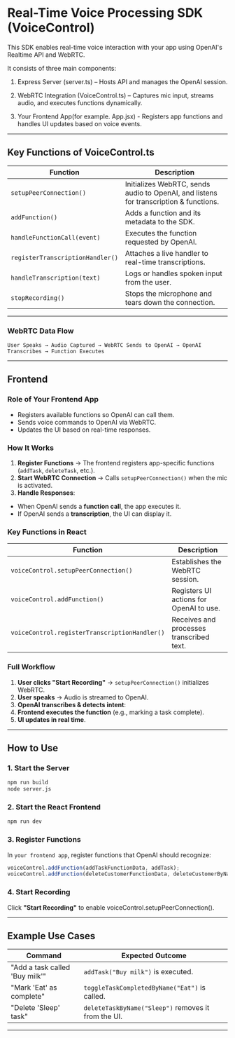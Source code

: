 # Real-Time Voice Processing SDK (VoiceControl)

This SDK enables real-time voice interaction with your app using OpenAI's Realtime API and WebRTC.

It consists of three main components:

1. Express Server (server.ts) – Hosts API and manages the OpenAI session.

2. WebRTC Integration (VoiceControl.ts) – Captures mic input, streams audio, and executes functions dynamically.

3. Your Frontend App(for example. App.jsx) - Registers app functions and handles UI updates based on voice events.

---

## Key Functions of VoiceControl.ts

| Function                | Description                                                       |
|-------------------------| ----------------------------------------------------------------- |
| `setupPeerConnection()` | Initializes WebRTC, sends audio to OpenAI, and listens for transcription & functions. |
| `addFunction()`         | Adds a function and its metadata to the SDK.            |
| `handleFunctionCall(event)`      | Executes the function requested by OpenAI.                                  |
| `registerTranscriptionHandler()` | Attaches a live handler to real-time transcriptions.                        |
| `handleTranscription(text)`     | Logs or handles spoken input from the user.                                 |
| `stopRecording()`                | Stops the microphone and tears down the connection.                         |

---

### WebRTC Data Flow

```
User Speaks → Audio Captured → WebRTC Sends to OpenAI → OpenAI Transcribes → Function Executes
```
---

## Frontend 

### Role of Your Frontend App

- Registers available functions so OpenAI can call them.
- Sends voice commands to OpenAI via WebRTC.
- Updates the UI based on real-time responses.

### How It Works

1. **Register Functions** → The frontend registers app-specific functions (`addTask`, `deleteTask`, etc.).
2. **Start WebRTC Connection** → Calls `setupPeerConnection()` when the mic is activated.
3. **Handle Responses**:
  - When OpenAI sends a **function call**, the app executes it.
  - If OpenAI sends a **transcription**, the UI can display it.

### Key Functions in React

| Function                           | Description                                            |
| ---------------------------------- | ------------------------------------------------------ |
| `voiceControl.setupPeerConnection()` | Establishes the WebRTC session.                        |
| `voiceControl.addFunction()`         | Registers UI actions for OpenAI to use.                |
| `voiceControl.registerTranscriptionHandler()` | Receives and processes transcribed text.    |



### Full Workflow

1. **User clicks "Start Recording"** → `setupPeerConnection()` initializes WebRTC.
2. **User speaks** → Audio is streamed to OpenAI.
3. **OpenAI transcribes & detects intent**:
4. **Frontend executes the function** (e.g., marking a task complete).
5. **UI updates in real time**.

---

## How to Use

### 1. Start the Server

```bash
npm run build
node server.js
```

### 2. Start the React Frontend

```bash
npm run dev
```

### 3. Register Functions

In `your frontend app`, register functions that OpenAI should recognize:

```javascript
voiceControl.addFunction(addTaskFunctionData, addTask);
voiceControl.addFunction(deleteCustomerFunctionData, deleteCustomerByName);
```

### 4. Start Recording

Click **"Start Recording"** to enable voiceControl.setupPeerConnection().

---

## Example Use Cases

| Command                      | Expected Outcome                          |
| ---------------------------- | ----------------------------------------- |
| "Add a task called 'Buy milk'" | `addTask("Buy milk")` is executed.        |
| "Mark 'Eat' as complete"     | `toggleTaskCompletedByName("Eat")` is called. |
| "Delete 'Sleep' task"        | `deleteTaskByName("Sleep")` removes it from the UI. |

---

